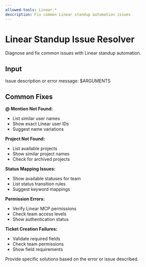 ```yaml
---
allowed-tools: Linear:*
description: Fix common Linear standup automation issues
---
```


# Linear Standup Issue Resolver

Diagnose and fix common issues with Linear standup automation.

## Input
Issue description or error message: $ARGUMENTS

## Common Fixes

**@ Mention Not Found:**
- List similar user names
- Show exact Linear user IDs
- Suggest name variations

**Project Not Found:**
- List available projects
- Show similar project names
- Check for archived projects

**Status Mapping Issues:**
- Show available statuses for team
- List status transition rules
- Suggest keyword mappings

**Permission Errors:**
- Verify Linear MCP permissions
- Check team access levels
- Show authentication status

**Ticket Creation Failures:**
- Validate required fields
- Check team permissions
- Show field requirements

Provide specific solutions based on the error or issue described.
